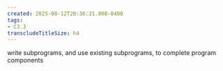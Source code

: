 ```yaml
---
created: 2025-08-12T20:36:21.000-0400
tags:
- C3.3
transcludeTitleSize: h4
---
```


write subprograms, and use existing subprograms, to complete program components